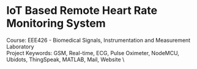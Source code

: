 # IoT Based Remote Heart Rate Monitoring System
Course: EEE426 - Biomedical Signals, Instrumentation and Measurement Laboratory \
Project Keywords: GSM, Real-time, ECG, Pulse Oximeter, NodeMCU, Ubidots, ThingSpeak, MATLAB, Mail, Website \
